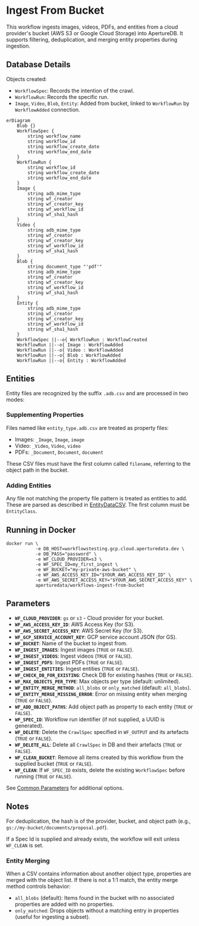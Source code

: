 # Ingest From Bucket

This workflow ingests images, videos, PDFs, and entities from a
cloud provider's bucket (AWS S3 or Google Cloud Storage) into ApertureDB.
It supports filtering, deduplication, and merging entity properties during ingestion.

## Database Details

Objects created:
* `WorkflowSpec`: Records the intention of the crawl.
* `WorkflowRun`: Records the specific run.
* `Image`, `Video`, `Blob`, `Entity`: Added from bucket, linked to `WorkflowRun` by `WorkflowAdded` connection.

```mermaid
erDiagram
    Blob {}
    WorkflowSpec {
        string workflow_name
        string workflow_id
        string workflow_create_date
        string workflow_end_date
    }
    WorkflowRun {
        string workflow_id
        string workflow_create_date
        string workflow_end_date
    }
    Image {
        string adb_mime_type
        string wf_creator
        string wf_creator_key
        string wf_workflow_id
        string wf_sha1_hash
    }
    Video {
        string adb_mime_type
        string wf_creator
        string wf_creator_key
        string wf_workflow_id
        string wf_sha1_hash
    }
    Blob {
        string document_type "'pdf'"
        string adb_mime_type
        string wf_creator
        string wf_creator_key
        string wf_workflow_id
        string wf_sha1_hash
    }
    Entity {
        string adb_mime_type
        string wf_creator
        string wf_creator_key
        string wf_workflow_id
        string wf_sha1_hash
    }
    WorkflowSpec ||--o{ WorkflowRun : WorkflowCreated
    WorkflowRun ||--o{ Image : WorkflowAdded
    WorkflowRun ||--o{ Video : WorkflowAdded
    WorkflowRun ||--o{ Blob : WorkflowAdded
    WorkflowRun ||--o{ Entity : WorkflowAdded
```

## Entities

Entity files are recognized by the suffix `.adb.csv` and are processed in two modes:

### Supplementing Properties
Files named like `entity_type.adb.csv` are treated as property files:
* Images: `_Image`, `Image`, `image`
* Video: `_Video`, `Video`, `video`
* PDFs: `_Document`, `Document`, `document`

These CSV files must have the first column called `filename`, referring to the object path in the bucket.

### Adding Entities
Any file not matching the property file pattern is treated as entities to add.
These are parsed as described in [EntityDataCSV](https://docs.aperturedata.io/python_sdk/data_loaders/csv_wrappers/EntityDataCSV). The first column must be `EntityClass`.


## Running in Docker

```
docker run \
           -e DB_HOST=workflowstesting.gcp.cloud.aperturedata.dev \
           -e DB_PASS="password" \
           -e WF_CLOUD_PROVIDER=s3 \
           -e WF_SPEC_ID=my_first_ingest \
           -e WF_BUCKET="my-private-aws-bucket" \
           -e WF_AWS_ACCESS_KEY_ID="$YOUR_AWS_ACCESS_KEY_ID" \
           -e WF_AWS_SECRET_ACCESS_KEY="$YOUR_AWS_SECRET_ACCESS_KEY" \
           aperturedata/workflows-ingest-from-bucket
```

## Parameters

* **`WF_CLOUD_PROVIDER`**: `gs` or `s3` - Cloud provider for your bucket.
* **`WF_AWS_ACCESS_KEY_ID`**: AWS Access Key (for S3).
* **`WF_AWS_SECRET_ACCESS_KEY`**: AWS Secret Key (for S3).
* **`WF_GCP_SERVICE_ACCOUNT_KEY`**: GCP service account JSON (for GS).
* **`WF_BUCKET`**: Name of the bucket to ingest from.
* **`WF_INGEST_IMAGES`**: Ingest images (`TRUE` or `FALSE`).
* **`WF_INGEST_VIDEOS`**: Ingest videos (`TRUE` or `FALSE`).
* **`WF_INGEST_PDFS`**: Ingest PDFs (`TRUE` or `FALSE`).
* **`WF_INGEST_ENTITIES`**: Ingest entities (`TRUE` or `FALSE`).
* **`WF_CHECK_DB_FOR_EXISTING`**: Check DB for existing hashes (`TRUE` or `FALSE`).
* **`WF_MAX_OBJECTS_PER_TYPE`**: Max objects per type (default: unlimited).
* **`WF_ENTITY_MERGE_METHOD`**: `all_blobs` or `only_matched` (default: `all_blobs`).
* **`WF_ENTITY_MERGE_MISSING_ERROR`**: Error on missing entity when merging (`TRUE` or `FALSE`).
* **`WF_ADD_OBJECT_PATHS`**: Add object path as property to each entity (`TRUE` or `FALSE`).
* **`WF_SPEC_ID`**: Workflow run identifier (if not supplied, a UUID is generated).
* **`WF_DELETE`**: Delete the `CrawlSpec` specified in `WF_OUTPUT` and its artefacts (`TRUE` or `FALSE`).
* **`WF_DELETE_ALL`**: Delete all `CrawlSpec` in DB and their artefacts (`TRUE` or `FALSE`).
* **`WF_CLEAN_BUCKET`**: Remove all items created by this workflow from the supplied bucket (`TRUE` or `FALSE`).
* **`WF_CLEAN`**: If `WF_SPEC_ID` exists, delete the existing `WorkflowSpec` before running (`TRUE` or `FALSE`).

See [Common Parameters](../../README.md#common-parameters) for additional options.

## Notes

For deduplication, the hash is of the provider, bucket, and object path (e.g., `gs://my-bucket/documents/proposal.pdf`).

If a Spec Id is supplied and already exists, the workflow will exit unless `WF_CLEAN` is set.

### Entity Merging
When a CSV contains information about another object type, properties are merged with the object list. If there is not a 1:1 match, the entity merge method controls behavior:

* `all_blobs` (default): Items found in the bucket with no associated properties are added with no properties.
* `only_matched`: Drops objects without a matching entry in properties (useful for ingesting a subset).

